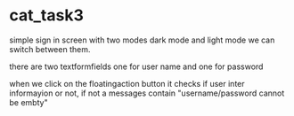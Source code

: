 # cat_task3

simple sign in screen with two modes dark mode and light mode we can switch between them.

there are two textformfields one for user name and one for password

when we click on the floatingaction button it checks if user inter informayion or not, if not a messages contain "username/password cannot be embty"

